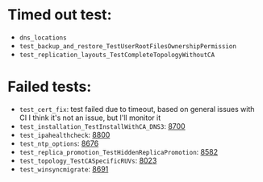 # Timed out test:
- `dns_locations` 
- `test_backup_and_restore_TestUserRootFilesOwnershipPermission` 
- `test_replication_layouts_TestCompleteTopologyWithoutCA` 
# Failed tests:
- `test_cert_fix`: test failed due to timeout, based on general issues with CI I think it's not an issue, but I'll monitor it
- `test_installation_TestInstallWithCA_DNS3`: [8700](https://pagure.io/freeipa/issue/8700)
- `test_ipahealthcheck`: [8800](https://pagure.io/freeipa/issue/8800)
- `test_ntp_options`: [8676](https://pagure.io/freeipa/issue/8676)
- `test_replica_promotion_TestHiddenReplicaPromotion`: [8582](https://pagure.io/freeipa/issue/8582)
- `test_topology_TestCASpecificRUVs`: [8023](https://pagure.io/freeipa/issue/8023)
- `test_winsyncmigrate`: [8691](https://pagure.io/freeipa/issue/8691)
